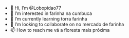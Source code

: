- 👋 Hi, I’m @Lobopidao77
- 👀 I’m interested in farinha na cumbuca
- 🌱 I’m currently learning torra farinha
- 💞️ I’m looking to collaborate on no mercado de farinha
- 📫 How to reach me vá a floresta mais próxima

<!---
Lobopidao77/Lobopidao77 is a ✨ special ✨ repository because its `README.md` (this file) appears on your GitHub profile.
You can click the Preview link to take a look at your changes.
--->

